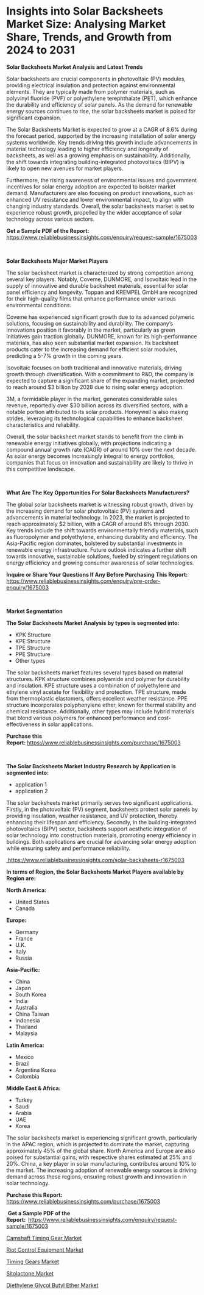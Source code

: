 <p><h1>Insights into Solar Backsheets Market Size: Analysing Market Share, Trends, and Growth from 2024 to 2031</h1></p><p><strong>Solar Backsheets Market Analysis and Latest Trends</strong></p>
<p><p>Solar backsheets are crucial components in photovoltaic (PV) modules, providing electrical insulation and protection against environmental elements. They are typically made from polymer materials, such as polyvinyl fluoride (PVF) or polyethylene terephthalate (PET), which enhance the durability and efficiency of solar panels. As the demand for renewable energy sources continues to rise, the solar backsheets market is poised for significant expansion.</p><p>The Solar Backsheets Market is expected to grow at a CAGR of 8.6% during the forecast period, supported by the increasing installation of solar energy systems worldwide. Key trends driving this growth include advancements in material technology leading to higher efficiency and longevity of backsheets, as well as a growing emphasis on sustainability. Additionally, the shift towards integrating building-integrated photovoltaics (BIPV) is likely to open new avenues for market players.</p><p>Furthermore, the rising awareness of environmental issues and government incentives for solar energy adoption are expected to bolster market demand. Manufacturers are also focusing on product innovations, such as enhanced UV resistance and lower environmental impact, to align with changing industry standards. Overall, the solar backsheets market is set to experience robust growth, propelled by the wider acceptance of solar technology across various sectors.</p></p>
<p><strong>Get a Sample PDF of the Report:&nbsp;</strong> <a href="https://www.reliablebusinessinsights.com/enquiry/request-sample/1675003?utm_campaign=96&utm_medium=2&utm_source=Github&utm_content=ia&utm_term=18112024&utm_id=solar-backsheets">https://www.reliablebusinessinsights.com/enquiry/request-sample/1675003</a></p>
<p>&nbsp;</p>
<p><strong>Solar Backsheets Major Market Players</strong></p>
<p><p>The solar backsheet market is characterized by strong competition among several key players. Notably, Coveme, DUNMORE, and Isovoltaic lead in the supply of innovative and durable backsheet materials, essential for solar panel efficiency and longevity. Toppan and KREMPEL GmbH are recognized for their high-quality films that enhance performance under various environmental conditions. </p><p>Coveme has experienced significant growth due to its advanced polymeric solutions, focusing on sustainability and durability. The company’s innovations position it favorably in the market, particularly as green initiatives gain traction globally. DUNMORE, known for its high-performance materials, has also seen substantial market expansion. Its backsheet products cater to the increasing demand for efficient solar modules, predicting a 5-7% growth in the coming years.</p><p>Isovoltaic focuses on both traditional and innovative materials, driving growth through diversification. With a commitment to R&D, the company is expected to capture a significant share of the expanding market, projected to reach around $3 billion by 2028 due to rising solar energy adoption.</p><p>3M, a formidable player in the market, generates considerable sales revenue, reportedly over $30 billion across its diversified sectors, with a notable portion attributed to its solar products. Honeywell is also making strides, leveraging its technological capabilities to enhance backsheet characteristics and reliability.</p><p>Overall, the solar backsheet market stands to benefit from the climb in renewable energy initiatives globally, with projections indicating a compound annual growth rate (CAGR) of around 10% over the next decade. As solar energy becomes increasingly integral to energy portfolios, companies that focus on innovation and sustainability are likely to thrive in this competitive landscape.</p></p>
<p>&nbsp;</p>
<p><strong>What Are The Key Opportunities For Solar Backsheets Manufacturers?</strong></p>
<p><p>The global solar backsheets market is witnessing robust growth, driven by the increasing demand for solar photovoltaic (PV) systems and advancements in material technology. In 2023, the market is projected to reach approximately $2 billion, with a CAGR of around 8% through 2030. Key trends include the shift towards environmentally friendly materials, such as fluoropolymer and polyethylene, enhancing durability and efficiency. The Asia-Pacific region dominates, bolstered by substantial investments in renewable energy infrastructure. Future outlook indicates a further shift towards innovative, sustainable solutions, fueled by stringent regulations on energy efficiency and growing consumer awareness of solar technologies.</p></p>
<p><strong>Inquire or Share Your Questions If Any Before Purchasing This Report:</strong> <a href="https://www.reliablebusinessinsights.com/enquiry/pre-order-enquiry/1675003?utm_campaign=96&utm_medium=2&utm_source=Github&utm_content=ia&utm_term=18112024&utm_id=solar-backsheets">https://www.reliablebusinessinsights.com/enquiry/pre-order-enquiry/1675003</a></p>
<p>&nbsp;</p>
<p><strong>Market Segmentation</strong></p>
<p><strong>The Solar Backsheets Market Analysis by types is segmented into:</strong></p>
<p><ul><li>KPK Structure</li><li>KPE Structure</li><li>TPE Structure</li><li>PPE Structure</li><li>Other types</li></ul></p>
<p><p>The solar backsheets market features several types based on material structures. KPK structure combines polyamide and polymer for durability and insulation. KPE structure uses a combination of polyethylene and ethylene vinyl acetate for flexibility and protection. TPE structure, made from thermoplastic elastomers, offers excellent weather resistance. PPE structure incorporates polyphenylene ether, known for thermal stability and chemical resistance. Additionally, other types may include hybrid materials that blend various polymers for enhanced performance and cost-effectiveness in solar applications.</p></p>
<p><strong>Purchase this Report:&nbsp;</strong><a href="https://www.reliablebusinessinsights.com/purchase/1675003?utm_campaign=96&utm_medium=2&utm_source=Github&utm_content=ia&utm_term=18112024&utm_id=solar-backsheets">https://www.reliablebusinessinsights.com/purchase/1675003</a></p>
<p>&nbsp;</p>
<p><strong>The Solar Backsheets Market Industry Research by Application is segmented into:</strong></p>
<p><ul><li>application 1</li><li>application 2</li></ul></p>
<p><p>The solar backsheets market primarily serves two significant applications. Firstly, in the photovoltaic (PV) segment, backsheets protect solar panels by providing insulation, weather resistance, and UV protection, thereby enhancing their lifespan and efficiency. Secondly, in the building-integrated photovoltaics (BIPV) sector, backsheets support aesthetic integration of solar technology into construction materials, promoting energy efficiency in buildings. Both applications are crucial for advancing solar energy adoption while ensuring safety and performance reliability.</p></p>
<p><a href="https://www.reliablebusinessinsights.com/solar-backsheets-r1675003?utm_campaign=96&utm_medium=2&utm_source=Github&utm_content=ia&utm_term=18112024&utm_id=solar-backsheets">&nbsp;https://www.reliablebusinessinsights.com/solar-backsheets-r1675003</a></p>
<p><strong>In terms of Region, the Solar Backsheets Market Players available by Region are:</strong></p>
<p>
    <p> <strong> North America: </strong>
        <ul>
            <li>United States</li>
            <li>Canada</li>
        </ul>
        </p> 
    <p> <strong> Europe: </strong>
        <ul>
            <li>Germany</li>
            <li>France</li>
            <li>U.K.</li>
            <li>Italy</li>
            <li>Russia</li>
        </ul>
        </p> 
    <p> <strong> Asia-Pacific: </strong>
        <ul>
            <li>China</li>
            <li>Japan</li>
            <li>South Korea</li>
            <li>India</li>
            <li>Australia</li>
            <li>China Taiwan</li>
            <li>Indonesia</li>
            <li>Thailand</li>
            <li>Malaysia</li>
        </ul>
        </p> 
    <p> <strong> Latin America: </strong>
        <ul>
            <li>Mexico</li>
            <li>Brazil</li>
            <li>Argentina Korea</li>
            <li>Colombia</li>
        </ul>
        </p> 
    <p> <strong> Middle East & Africa: </strong>
        <ul>
            <li>Turkey</li>
            <li>Saudi</li>
            <li>Arabia</li>
            <li>UAE</li>
            <li>Korea</li>
        </ul>
    </p>
    </p>
<p><p>The solar backsheets market is experiencing significant growth, particularly in the APAC region, which is projected to dominate the market, capturing approximately 45% of the global share. North America and Europe are also poised for substantial gains, with respective shares estimated at 25% and 20%. China, a key player in solar manufacturing, contributes around 10% to the market. The increasing adoption of renewable energy sources is driving demand across these regions, ensuring robust growth and innovation in solar technology.</p></p>
<p><strong>Purchase this Report: </strong><a href="https://www.reliablebusinessinsights.com/purchase/1675003?utm_campaign=96&utm_medium=2&utm_source=Github&utm_content=ia&utm_term=18112024&utm_id=solar-backsheets">https://www.reliablebusinessinsights.com/purchase/1675003</a></p>
<p>&nbsp;<strong>Get a Sample PDF of the Report:&nbsp;&nbsp;</strong><a href="https://www.reliablebusinessinsights.com/enquiry/request-sample/1675003?utm_campaign=96&utm_medium=2&utm_source=Github&utm_content=ia&utm_term=18112024&utm_id=solar-backsheets">https://www.reliablebusinessinsights.com/enquiry/request-sample/1675003</a></p>
<p><strong></strong></p>
<p><p><a href="https://www.linkedin.com/pulse/camshaft-timing-gear-market-global-analysis-trends-forecasts-jpwme?utm_campaign=96&utm_medium=2&utm_source=Github&utm_content=ia&utm_term=18112024&utm_id=solar-backsheets">Camshaft Timing Gear Market</a></p><p><a href="https://github.com/sofayahoo2023/Market-Research-Report-List-6/blob/main/riot-control-equipment-market.md?utm_campaign=96&utm_medium=2&utm_source=Github&utm_content=ia&utm_term=18112024&utm_id=solar-backsheets">Riot Control Equipment Market</a></p><p><a href="https://www.linkedin.com/pulse/deep-dive-timing-gears-market-itstrends-segmentation-competitive-jipre?utm_campaign=96&utm_medium=2&utm_source=Github&utm_content=ia&utm_term=18112024&utm_id=solar-backsheets">Timing Gears Market</a></p><p><a href="https://issuu.com/reportprime-2/docs/sitolactone-market-size-2030.pptx_b8fec4bb8ff95c?utm_campaign=96&utm_medium=2&utm_source=Github&utm_content=ia&utm_term=18112024&utm_id=solar-backsheets">Sitolactone Market</a></p><p><a href="https://issuu.com/reportprime-2/docs/diethylene-glycol-butyl-ether-marke_dae1098d6f83fc?utm_campaign=96&utm_medium=2&utm_source=Github&utm_content=ia&utm_term=18112024&utm_id=solar-backsheets">Diethylene Glycol Butyl Ether Market</a></p></p>